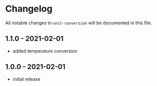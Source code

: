 # Changelog

All notable changes to `unit-conversion` will be documented in this file.


## 1.1.0 - 2021-02-01

- added temperature conversion

## 1.0.0 - 2021-02-01

- initial release
